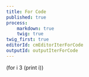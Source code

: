 ```yaml
---
title: For Code
published: true
process:
    markdown: true
    twig: true
twig_first: true
editorId: cmEditorIterForCode
outputId: outputIterForCode
---
```

(for i 3
  (print i))